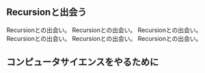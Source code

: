 ## Recursionと出会う

Recursionとの出会い。 Recursionとの出会い。 Recursionとの出会い。 Recursionとの出会い。 Recursionとの出会い。 Recursionとの出会い。

## コンピュータサイエンスをやるために